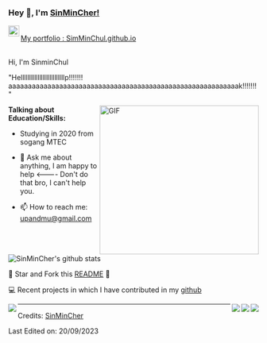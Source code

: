 ### Hey 👋, I'm [SinMinCher!](https://github.com/PrudhviGNV)


<a href="https://[www.linkedin.com/in/SinMinCher](https://github.com/SinMinCher)/">
  <img align="left" alt="SinMinCher's LinkdeIN" width="22px" src="https://cdn.jsdelivr.net/npm/simple-icons@v3/icons/linkedin.svg" />
</a>

<br />
 <a href="[https://github.com/SinMinCher]/" align="left" > My portfolio : SimMinChul.github.io </a> 
<br />
<br />

Hi, I'm SinminChul


"Hellllllllllllllllllllllllllp!!!!!!! aaaaaaaaaaaaaaaaaaaaaaaaaaaaaaaaaaaaaaaaaaaaaaaaaaaaaaaaaaak!!!!!!!" 



 <img align="right" height="300px" width= "320px" alt="GIF" src="https://media.giphy.com/media/CVtNe84hhYF9u/giphy.gif" />

**Talking about Education/Skills:**

- Studying in 2020 from sogang MTEC


- 💬 Ask me about anything, I am happy to help <---- Don't do that bro, I can't help you.
- 📫 How to reach me: upandmu@gmail.com

&nbsp;


![SinMinCher's github stats](https://github-readme-stats.vercel.app/api?username=SinMinCher&show_icons=true&hide_border=true)

:pushpin: Star and Fork this [README](https://github.com/SinMinCher/SinMinCher) :pencil:

💻 Recent projects in which I have contributed in my [github](https://github.com/SinMinCher/)


<a href="https://github.com/SinMinCher/FacialEmotionRecognition-usingCNN">
    <img align="right" src="https://github-readme-stats.vercel.app/api/pin/?username=SinMinCher&repo=FacialEmotionRecognition-usingCNN" />
</a>

<a href="https://github.com/SinMinCher/FaceRecognisationBasedAttendence">
  <img align="right" src="https://github-readme-stats.vercel.app/api/pin/?username=SinMinCher&repo=FaceRecognisationBasedAttendence" />
</a>

<a href="https://github.com/SinMinCher/pathFinderVisualizer">
  <img align="left" src="https://github-readme-stats.vercel.app/api/pin/?username=SinMinCher&repo=pathFinderVisualizer" />
</a>

<a href="https://github.com/SinMinCher/SpeechEmotionRecognization">
  <img align="right" src="https://github-readme-stats.vercel.app/api/pin/?username=SinMinCher&repo=SpeechEmotionRecognization" />
</a>

-----
Credits: [SinMinCher](https://github.com/SinMinCher)

Last Edited on: 20/09/2023
